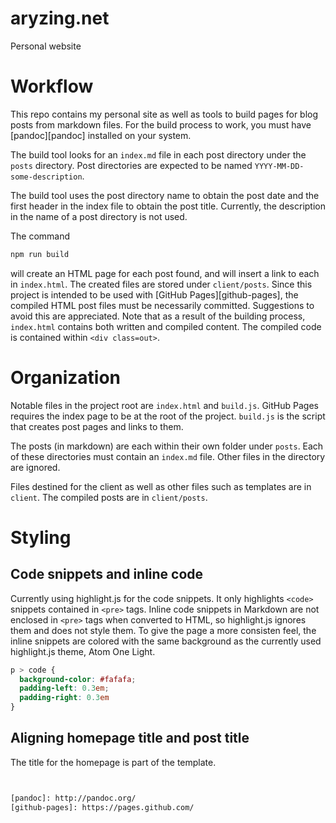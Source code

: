 # aryzing.net
Personal website

# Workflow

This repo contains my personal site as well as tools to build pages for blog posts from markdown files. For the build process to work, you must have [pandoc][pandoc] installed on your system.

The build tool looks for an `index.md` file in each post directory under the `posts` directory. Post directories are expected to be named `YYYY-MM-DD-some-description`.

The build tool uses the post directory name to obtain the post date and the first header in the index file to obtain the post title. Currently, the description in the name of a post directory is not used.

The command

```sh
npm run build
```

will create an HTML page for each post found, and will insert a link to each in `index.html`. The created files are stored under `client/posts`. Since this project is intended to be used with [GitHub Pages][github-pages], the compiled HTML post files must be necessarily committed. Suggestions to avoid this are appreciated. Note that as a result of the building process, `index.html` contains both written and compiled content. The compiled code is contained within `<div class=out>`.

# Organization

Notable files in the project root are `index.html` and `build.js`. GitHub Pages requires the index page to be at the root of the project. `build.js` is the script that creates post pages and links to them.

The posts (in markdown) are each within their own folder under `posts`. Each of these directories must contain an `index.md` file. Other files in the directory are ignored.

Files destined for the client as well as other files such as templates are in `client`. The compiled posts are in `client/posts`.

# Styling

## Code snippets and inline code

Currently using highlight.js for the code snippets. It only highlights `<code>` snippets contained in `<pre>` tags. Inline code snippets in Markdown are not enclosed in `<pre>` tags when converted to HTML, so highlight.js ignores them and does not style them. To give the page a more consisten feel, the inline snippets are colored with the same background as the currently used highlight.js theme, Atom One Light.

```css
p > code {
  background-color: #fafafa;
  padding-left: 0.3em;
  padding-right: 0.3em
}
```

## Aligning homepage title and post title

The title for the homepage is part of the template.

```html


[pandoc]: http://pandoc.org/
[github-pages]: https://pages.github.com/
